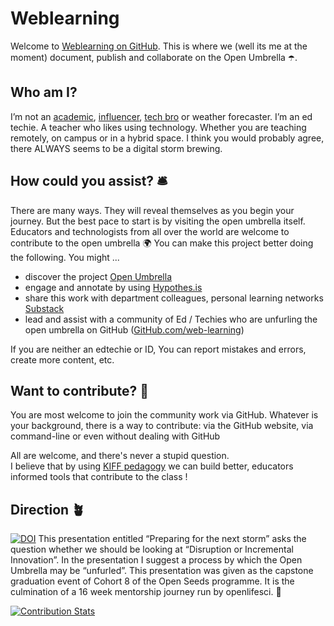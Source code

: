 <!---
  What goes into a readme file

  1. Add your project title. Make sure it matches the above name ##
  2. Insert Vision Statement > 
  Below you can add a short bullet points rational for the project (2, 3 bullets max.)
  3. Add the names of the project lead. Use your GitHub username. If there are teammates, add these details 
  4. Offer some structure with a table 
  5. Conclude with credits and license
  
  --->


# Weblearning

Welcome to [Weblearning on GitHub](https://github.com/Web-learning/). This is where we (well its me at the moment) document, publish and collaborate  on the Open Umbrella :open_umbrella:. 

## Who am I?
I’m not an [academic](https://orcid.org/0000-0003-1895-2918), [influencer](https://weblearning.co.za/blog/), [tech bro](https://x.com/weblearning/) or weather forecaster. I’m an ed techie. A teacher who likes using technology. Whether you are teaching remotely, on campus or in a hybrid space. I think you would probably agree, there ALWAYS seems to be a digital storm brewing. 


## How could you assist? :bellhop_bell:
There are many ways. They will reveal themselves as you begin your journey. But the best pace to start is by visiting the open umbrella itself. 
Educators and technologists from all over the world are welcome to contribute to the open umbrella :earth_africa:
You can make this project better doing the following. You might ...
* discover the project [Open Umbrella](https://weblearning.co.za/umbrella/)
* engage and annotate by using [Hypothes.is](https://hypothes.is/) 
* share this work with department colleagues, personal learning networks [Substack](https://weblearning.substack.com)
* lead and assist with a community of Ed / Techies who are unfurling the open umbrella on GitHub ([GitHub.com/web-learning](https://github.com/Web-learning/Open-Umbrella))

If you are neither an edtechie or ID, You can report mistakes and errors, create more content, etc. 

## Want to contribute? :toolbox: 
You are most welcome to join the community work via GitHub. Whatever is your background, there is a
way to contribute: via the GitHub website, via command-line or even without
dealing with GitHub

All are welcome, and there's never a stupid question.   
I believe that by using [KIFF pedagogy](https://weblearning.co.za/blog/kiff/) we can build better, educators informed tools that contribute to the class !

## Direction :potted_plant:
 [![DOI](https://zenodo.org/badge/DOI/10.5281/zenodo.10518102.svg)](https://doi.org/10.5281/zenodo.10518102)
This presentation entitled “Preparing for the next storm” asks the question whether we should be looking at “Disruption or Incremental Innovation”. In the presentation I suggest a process by which the Open Umbrella may be “unfurled”. This presentation was given as the capstone graduation event of Cohort 8 of the Open Seeds programme. It is the culmination of a 16 week mentorship journey run by openlifesci. :medal_sports:

[![Contribution Stats](https://github-contribution-stats.vercel.app/api/?username=Web-learning)](https://github.com/Web-learning/github-contribution-stats/)

